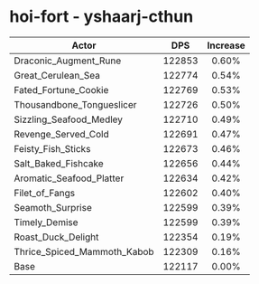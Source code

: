 # hoi-fort - yshaarj-cthun
| Actor | DPS | Increase |
|---|:---:|:---:|
|Draconic_Augment_Rune|122853|0.60%|
|Great_Cerulean_Sea|122774|0.54%|
|Fated_Fortune_Cookie|122769|0.53%|
|Thousandbone_Tongueslicer|122726|0.50%|
|Sizzling_Seafood_Medley|122710|0.49%|
|Revenge_Served_Cold|122691|0.47%|
|Feisty_Fish_Sticks|122673|0.46%|
|Salt_Baked_Fishcake|122656|0.44%|
|Aromatic_Seafood_Platter|122634|0.42%|
|Filet_of_Fangs|122602|0.40%|
|Seamoth_Surprise|122599|0.39%|
|Timely_Demise|122599|0.39%|
|Roast_Duck_Delight|122354|0.19%|
|Thrice_Spiced_Mammoth_Kabob|122309|0.16%|
|Base|122117|0.00%|
